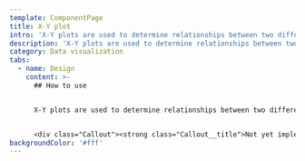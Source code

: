 ```yaml
---
template: ComponentPage
title: X-Y plot
intro: 'X-Y plots are used to determine relationships between two different items. '
description: 'X-Y plots are used to determine relationships between two different items. '
category: Data visualization
tabs:
  - name: Design
    content: >-
      ## How to use


      X-Y plots are used to determine relationships between two different items. The x-axis is used to measure one event (or variable) and the y-axis is used to measure the other. If both variables increase at the same time, they have a positive relationship. If one variable decreases while the other increases, they have a negative relationship. Sometimes the variables don't follow any pattern and have no relationship.


      <div class="Callout"><strong class="Callout__title">Not yet implemented in LFUI </strong><p class="Callout__text">The X-Y-plot will not be implemented in LFUI until a change of framework for charts is completed, but is already in use under the heading "Avkastning och risk i din portfölj" in <a rel="external" target="_blank" href="https://www.lansforsakringar.se/stockholm/privat/bank/spara/fondkurser/portfoljanalys/?shortcut=1&ids=F0GBR04FJO%7C25%2CF0GBR04LF6%7C25%2CF0GBR04LEN%7C25%2CF00000QU29%7C25">Portföljanalys].</a></p></div>
backgroundColor: '#fff'
---
```

